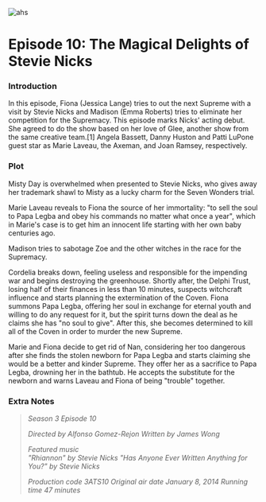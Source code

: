 ![ahs](https://github.com/user-attachments/assets/b9028a20-5012-4864-9198-6d2d6a12557c)


# Episode 10: The Magical Delights of Stevie Nicks

### Introduction
In this episode, Fiona (Jessica Lange) tries to out the next Supreme with a visit by Stevie Nicks and Madison (Emma Roberts) tries to eliminate her competition for the Supremacy. This episode marks Nicks' acting debut. She agreed to do the show based on her love of Glee, another show from the same creative team.[1] Angela Bassett, Danny Huston and Patti LuPone guest star as Marie Laveau, the Axeman, and Joan Ramsey, respectively.

### Plot
Misty Day is overwhelmed when presented to Stevie Nicks, who gives away her trademark shawl to Misty as a lucky charm for the Seven Wonders trial.

Marie Laveau reveals to Fiona the source of her immortality: "to sell the soul to Papa Legba and obey his commands no matter what once a year", which in Marie's case is to get him an innocent life starting with her own baby centuries ago.

Madison tries to sabotage Zoe and the other witches in the race for the Supremacy.

Cordelia breaks down, feeling useless and responsible for the impending war and begins destroying the greenhouse. Shortly after, the Delphi Trust, losing half of their finances in less than 10 minutes, suspects witchcraft influence and starts planning the extermination of the Coven. Fiona summons Papa Legba, offering her soul in exchange for eternal youth and willing to do any request for it, but the spirit turns down the deal as he claims she has "no soul to give". After this, she becomes determined to kill all of the Coven in order to murder the new Supreme.

Marie and Fiona decide to get rid of Nan, considering her too dangerous after she finds the stolen newborn for Papa Legba and starts claiming she would be a better and kinder Supreme. They offer her as a sacrifice to Papa Legba, drowning her in the bathtub. He accepts the substitute for the newborn and warns Laveau and Fiona of being "trouble" together.

### Extra Notes

> *Season 3
Episode 10*
>
> *Directed by	Alfonso Gomez-Rejon
Written by	James Wong*
>
> *Featured music	
"Rhiannon" by Stevie Nicks
"Has Anyone Ever Written Anything for You?" by Stevie Nicks*
>
> *Production code	3ATS10
Original air date	January 8, 2014
Running time	47 minutes*
> 
